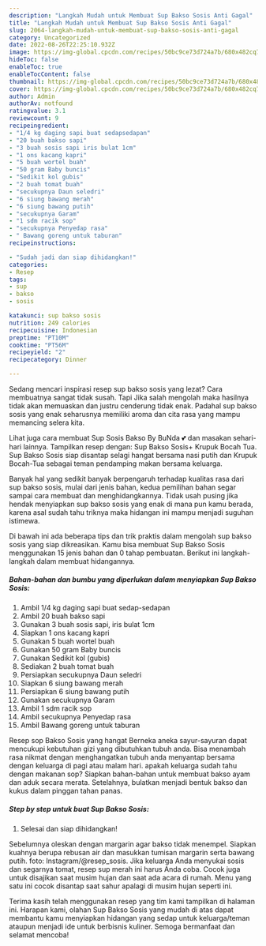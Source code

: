 ```yaml
---
description: "Langkah Mudah untuk Membuat Sup Bakso Sosis Anti Gagal"
title: "Langkah Mudah untuk Membuat Sup Bakso Sosis Anti Gagal"
slug: 2064-langkah-mudah-untuk-membuat-sup-bakso-sosis-anti-gagal
category: Uncategorized
date: 2022-08-26T22:25:10.932Z
image: https://img-global.cpcdn.com/recipes/50bc9ce73d724a7b/680x482cq70/sup-bakso-sosis-foto-resep-utama.jpg
hideToc: false
enableToc: true
enableTocContent: false
thumbnail: https://img-global.cpcdn.com/recipes/50bc9ce73d724a7b/680x482cq70/sup-bakso-sosis-foto-resep-utama.jpg
cover: https://img-global.cpcdn.com/recipes/50bc9ce73d724a7b/680x482cq70/sup-bakso-sosis-foto-resep-utama.jpg
author: Admin
authorAv: notfound
ratingvalue: 3.1
reviewcount: 9
recipeingredient:
- "1/4 kg daging sapi buat sedapsedapan"
- "20 buah bakso sapi"
- "3 buah sosis sapi iris bulat 1cm"
- "1 ons kacang kapri"
- "5 buah wortel buah"
- "50 gram Baby buncis"
- "Sedikit kol gubis"
- "2 buah tomat buah"
- "secukupnya Daun seledri"
- "6 siung bawang merah"
- "6 siung bawang putih"
- "secukupnya Garam"
- "1 sdm racik sop"
- "secukupnya Penyedap rasa"
- " Bawang goreng untuk taburan"
recipeinstructions:

- "Sudah jadi dan siap dihidangkan!"
categories:
- Resep
tags:
- sup
- bakso
- sosis

katakunci: sup bakso sosis 
nutrition: 249 calories
recipecuisine: Indonesian
preptime: "PT10M"
cooktime: "PT56M"
recipeyield: "2"
recipecategory: Dinner

---
```



Sedang mencari inspirasi resep sup bakso sosis yang lezat? Cara membuatnya sangat tidak susah. Tapi Jika salah mengolah maka hasilnya tidak akan memuaskan dan justru cenderung tidak enak. Padahal sup bakso sosis yang enak seharusnya memiliki aroma dan cita rasa yang mampu memancing selera kita.


Lihat juga cara membuat Sup Sosis Bakso By BuNda 💕 dan masakan sehari-hari lainnya. Tampilkan resep dengan: Sup Bakso Sosis+ Krupuk Bocah Tua. Sup Bakso Sosis siap disantap selagi hangat bersama nasi putih dan Krupuk Bocah-Tua sebagai teman pendamping makan bersama keluarga.

Banyak hal yang sedikit banyak berpengaruh terhadap kualitas rasa dari sup bakso sosis, mulai dari jenis bahan, kedua pemilihan bahan segar sampai cara membuat dan menghidangkannya. Tidak usah pusing jika hendak menyiapkan sup bakso sosis yang enak di mana pun kamu berada, karena asal sudah tahu triknya maka hidangan ini mampu menjadi suguhan istimewa.


Di bawah ini ada beberapa tips dan trik praktis dalam mengolah sup bakso sosis yang siap dikreasikan. Kamu bisa membuat Sup Bakso Sosis menggunakan 15 jenis bahan dan 0 tahap pembuatan. Berikut ini langkah-langkah dalam membuat hidangannya.

<!--inarticleads1-->

##### Bahan-bahan dan bumbu yang diperlukan dalam menyiapkan Sup Bakso Sosis:

1. Ambil 1/4 kg daging sapi buat sedap-sedapan
1. Ambil 20 buah bakso sapi
1. Gunakan 3 buah sosis sapi, iris bulat 1cm
1. Siapkan 1 ons kacang kapri
1. Gunakan 5 buah wortel buah
1. Gunakan 50 gram Baby buncis
1. Gunakan Sedikit kol (gubis)
1. Sediakan 2 buah tomat buah
1. Persiapkan secukupnya Daun seledri
1. Siapkan 6 siung bawang merah
1. Persiapkan 6 siung bawang putih
1. Gunakan secukupnya Garam
1. Ambil 1 sdm racik sop
1. Ambil secukupnya Penyedap rasa
1. Ambil  Bawang goreng untuk taburan


Resep sop Bakso Sosis yang hangat Berneka aneka sayur-sayuran dapat mencukupi kebutuhan gizi yang dibutuhkan tubuh anda. Bisa menambah rasa nikmat dengan menghangatkan tubuh anda menyantap bersama dengan keluarga di pagi atau malam hari. apakah keluarga sudah tahu dengan makanan sop? Siapkan bahan-bahan untuk membuat bakso ayam dan aduk secara merata. Setelahnya, bulatkan menjadi bentuk bakso dan kukus dalam pinggan tahan panas. 

<!--inarticleads2-->

##### Step by step untuk buat Sup Bakso Sosis:


1. Selesai dan siap dihidangkan!

Sebelumnya oleskan dengan margarin agar bakso tidak menempel. Siapkan kuahnya berupa rebusan air dan masukkan tumisan margarin serta bawang putih. foto: Instagram/@resep_sosis. Jika keluarga Anda menyukai sosis dan segarnya tomat, resep sup merah ini harus Anda coba. Cocok juga untuk disajikan saat musim hujan dan saat ada acara di rumah. Menu yang satu ini cocok disantap saat sahur apalagi di musim hujan seperti ini. 

Terima kasih telah menggunakan resep yang tim kami tampilkan di halaman ini. Harapan kami, olahan Sup Bakso Sosis yang mudah di atas dapat membantu kamu menyiapkan hidangan yang sedap untuk keluarga/teman ataupun menjadi ide untuk berbisnis kuliner. Semoga bermanfaat dan selamat mencoba!
